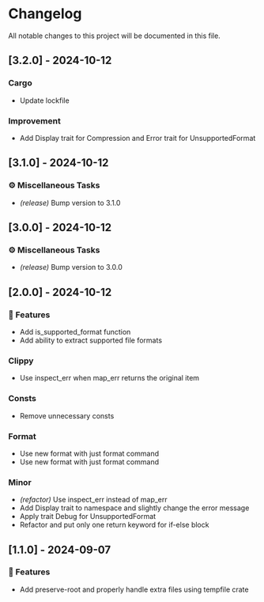 # Changelog

All notable changes to this project will be documented in this file.

## [3.2.0] - 2024-10-12

### Cargo

- Update lockfile

### Improvement

- Add Display trait for Compression and Error trait for UnsupportedFormat

## [3.1.0] - 2024-10-12

### ⚙️ Miscellaneous Tasks

- *(release)* Bump version to 3.1.0

## [3.0.0] - 2024-10-12

### ⚙️ Miscellaneous Tasks

- *(release)* Bump version to 3.0.0

## [2.0.0] - 2024-10-12

### 🚀 Features

- Add is_supported_format function
- Add ability to extract supported file formats

### Clippy

- Use inspect_err when map_err returns the original item

### Consts

- Remove unnecessary consts

### Format

- Use new format with just format command
- Use new format with just format command

### Minor

- *(refactor)* Use inspect_err instead of map_err
- Add Display trait to namespace and slightly change the error message
- Apply trait Debug for UnsupportedFormat
- Refactor and put only one return keyword for if-else block

## [1.1.0] - 2024-09-07

### 🚀 Features

- Add preserve-root and properly handle extra files using tempfile crate

<!-- generated by git-cliff -->
